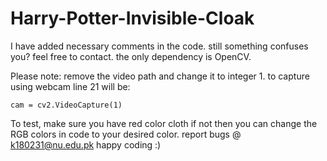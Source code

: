 # Harry-Potter-Invisible-Cloak

I have added necessary comments in the code. still something confuses you? feel free to contact.
the only dependency is OpenCV.

Please note: remove the video path and change it to integer 1. to capture using webcam
line 21 will be:
```
cam = cv2.VideoCapture(1)

```

To test, make sure you have red color cloth if not then you can change the RGB colors in code to your desired color.
report bugs @ k180231@nu.edu.pk
happy coding :)
